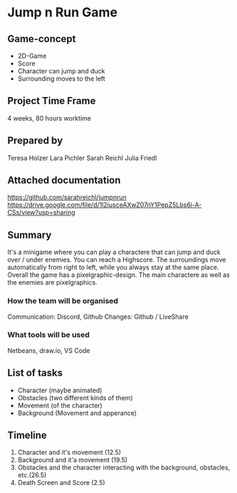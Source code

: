 # Jump n Run Game

## Game-concept

* 2D-Game 
* Score
* Character can jump and duck
* Surrounding moves to the left


## Project Time Frame
4 weeks, 80 hours worktime

## Prepared by
Teresa Holzer
Lara Pichler
Sarah Reichl
Julia Friedl

## Attached documentation
https://github.com/sarahreichl/jumpnrun
https://drive.google.com/file/d/1l2iusceAXwZ07nY1PepZ5Lbs6i-A-CSs/view?usp=sharing

## Summary
It's a minigame where you can play a charactere that can jump and duck over / under enemies. You can reach a Highscore. The surroundings move automatically from right to left, while you always stay at the same place. Overall the game has a pixelgraphic-design. The main charactere as well as the enemies are pixelgraphics.

### How the team will be organised
Communication: Discord, Github
Changes: Github / LiveShare

### What tools will be used
Netbeans, draw.io, VS Code


## List of tasks
* Character (maybe animated)
* Obstacles (two different kinds of them)
* Movement (of the character)
* Background (Movement and apperance)

## Timeline
1. Character and it's movement (12.5)
2. Background and it'a movement (19.5)
3. Obstacles and the character interacting with the background, obstacles, etc.(26.5)
4. Death Screen and Score (2.5)

